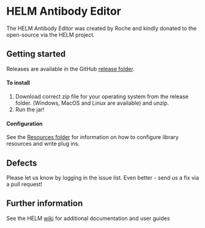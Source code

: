 # HELM Antibody Editor #

The HELM Antibody Editor was created by Roche and kindly donated to the open-source via the HELM project. 



## Getting started ##

Releases are available in the GitHub [release folder](https://github.com/PistoiaHELM/HELMAntibodyEditor/releases). 



#### To install ####

1. Download correct zip file for your operating system from the release folder. (Windows, MacOS and Linux are available) and unzip. 
2. Run the jar!


#### Configuration ####

See the [Resources folder](https://github.com/PistoiaHELM/HELMAntibodyEditor/tree/master/resources) for information on how to configure library resources and write plug ins. 


## Defects ##

Please let us know by logging in the issue list. Even better - send us a fix via a pull request!


##  Further information ##

See the HELM [wiki](https://pistoiaalliance.atlassian.net/wiki/spaces/PUB/pages/13795371/HELM+Antibody+Editor+HAbE) for additional documentation and user guides
